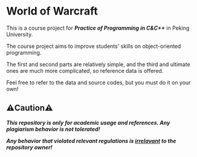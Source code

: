# World of Warcraft

This is a course project for ***Practice of Programming in C&C++*** in Peking University.

The course project aims to improve students' skills on object-oriented programming.

The first and second parts are relatively simple, and the third and ultimate ones are much more complicated, so reference data is offered.

Feel free to refer to the data and source codes, but you must do it on your own!

## ⚠️Caution⚠️

***This repository is only for academic usage and references. Any plagiarism behavior is not tolerated!***

***Any behavior that violated relevant regulations is <u>irrelavant</u> to the repository owner!***

